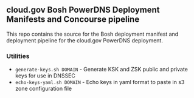 ## cloud.gov Bosh PowerDNS Deployment Manifests and Concourse pipeline

This repo contains the source for the Bosh deployment manifest and deployment pipeline for the cloud.gov PowerDNS deployment.

### Utilities
* `generate-keys.sh DOMAIN` - Generate KSK and ZSK public and private keys for use in DNSSEC
* `echo-keys-yaml.sh DOMAIN` - Echo keys in yaml format to paste in s3 zone configuration file
